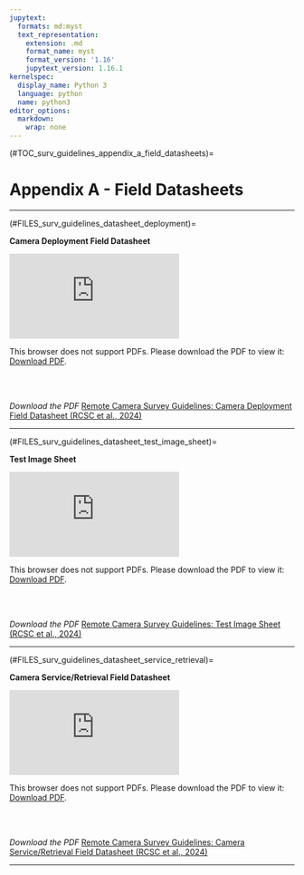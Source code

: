 ```yaml
---
jupytext:
  formats: md:myst
  text_representation:
    extension: .md
    format_name: myst
    format_version: '1.16'
    jupytext_version: 1.16.1
kernelspec:
  display_name: Python 3
  language: python
  name: python3
editor_options: 
  markdown: 
    wrap: none
---
```

(#TOC_surv_guidelines_appendix_a_field_datasheets)=
# Appendix A - Field Datasheets
***  

(#FILES_surv_guidelines_datasheet_deployment)=

**Camera Deployment Field Datasheet** 

<object data="https://ab-rcsc.github.io/RCSC-WildCAM_Remote-Camera-Survey-Guidelines-and-Metadata-Standards/_downloads/25169f376305c2230d457c3ec8cafa8c/RC-Survey-Guidelines-v2_Deployment-Datasheet_2024-04-01.pdf" type="application/pdf" width="880px" height="1130px">
    <embed src="https://ab-rcsc.github.io/RCSC-WildCAM_Remote-Camera-Survey-Guidelines-and-Metadata-Standards/_downloads/25169f376305c2230d457c3ec8cafa8c/RC-Survey-Guidelines-v2_Deployment-Datasheet_2024-04-01.pdf">
        <p>This browser does not support PDFs. Please download the PDF to view it: <a href="https://ab-rcsc.github.io/RCSC-WildCAM_Remote-Camera-Survey-Guidelines-and-Metadata-Standards/_downloads/25169f376305c2230d457c3ec8cafa8c/RC-Survey-Guidelines-v2_Deployment-Datasheet_2024-04-01.pdf">Download PDF</a>.</p>
    </embed>
</object>  
<br/><br/>

*Download the PDF*
[Remote Camera Survey Guidelines: Camera Deployment Field Datasheet (RCSC et al., 2024)](./downloadable/RC-Survey-Guidelines-v2_Deployment-Datasheet_2024-04-01.pdf)

***  

(#FILES_surv_guidelines_datasheet_test_image_sheet)=

**Test Image Sheet** 

<object data="https://ab-rcsc.github.io/RCSC-WildCAM_Remote-Camera-Survey-Guidelines-and-Metadata-Standards/_downloads/2a333a0cbf44afd64c8e55541775251a/RC-Survey-Guidelines-v2_Test-Image-Sheet_2024-04-01.pdf" type="application/pdf" width="1000px" height="820px">
    <embed src="https://ab-rcsc.github.io/RCSC-WildCAM_Remote-Camera-Survey-Guidelines-and-Metadata-Standards/_downloads/2a333a0cbf44afd64c8e55541775251a/RC-Survey-Guidelines-v2_Test-Image-Sheet_2024-04-01.pdf">
        <p>This browser does not support PDFs. Please download the PDF to view it: <a href="https://ab-rcsc.github.io/RCSC-WildCAM_Remote-Camera-Survey-Guidelines-and-Metadata-Standards/_downloads/2a333a0cbf44afd64c8e55541775251a/RC-Survey-Guidelines-v2_Test-Image-Sheet_2024-04-01.pdf">Download PDF</a>.</p>
    </embed>
</object>   
<br/><br/>

*Download the PDF*
[Remote Camera Survey Guidelines: Test Image Sheet (RCSC et al., 2024)](./downloadable/RC-Survey-Guidelines-v2_Test-Image-Sheet_2024-04-01.pdf)

***  

(#FILES_surv_guidelines_datasheet_service_retrieval)=

**Camera Service/Retrieval Field Datasheet** 

<object data="https://ab-rcsc.github.io/RCSC-WildCAM_Remote-Camera-Survey-Guidelines-and-Metadata-Standards/_downloads/ad8a119b69e68e7b98ea6e2577da67e7/RC-Survey-Guidelines-v2_ServiceRetrieval-Datasheet_2024-04-01.pdf" type="application/pdf" width="880px" height="1130px">
    <embed src="https://ab-rcsc.github.io/RCSC-WildCAM_Remote-Camera-Survey-Guidelines-and-Metadata-Standards/_downloads/ad8a119b69e68e7b98ea6e2577da67e7/RC-Survey-Guidelines-v2_ServiceRetrieval-Datasheet_2024-04-01.pdf">
        <p>This browser does not support PDFs. Please download the PDF to view it: <a href="https://ab-rcsc.github.io/RCSC-WildCAM_Remote-Camera-Survey-Guidelines-and-Metadata-Standards/_downloads/ad8a119b69e68e7b98ea6e2577da67e7/RC-Survey-Guidelines-v2_ServiceRetrieval-Datasheet_2024-04-01.pdf">Download PDF</a>.</p>
    </embed>
</object> 
<br/><br/>

*Download the PDF*
[Remote Camera Survey Guidelines: Camera Service/Retrieval Field Datasheet (RCSC et al., 2024)](./downloadable/RC-Survey-Guidelines-v2_ServiceRetrieval-Datasheet_2024-04-01.pdf)

***  
